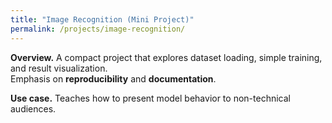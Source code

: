 ```yaml
---
title: "Image Recognition (Mini Project)"
permalink: /projects/image-recognition/
---
```


**Overview.** A compact project that explores dataset loading, simple training, and result visualization.  
Emphasis on **reproducibility** and **documentation**.

**Use case.** Teaches how to present model behavior to non-technical audiences.
